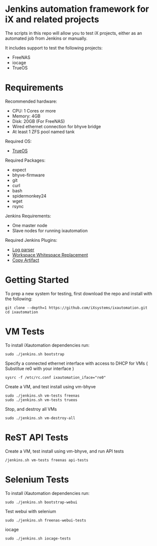 Jenkins automation framework for iX and related projects
===========

The scripts in this repo will allow you to test iX projects, either as an automated job from Jenkins or manually.

It includes support to test the following projects:

 * FreeNAS
 * iocage
 * TrueOS

Requirements
============

Recommended hardware:
* CPU: 1 Cores or more
* Memory: 4GB
* Disk: 20GB (For FreeNAS)
* Wired ethernet connection for bhyve bridge
* At least 1 ZFS pool named tank

Required OS:

* [TrueOS](http://download.trueos.org/master/amd64/)

Required Packages:
* expect
* bhyve-firmware
* git
* curl
* bash
* spidermonkey24
* wget
* rsync

Jenkins Requirements:
* One master node
* Slave nodes for running ixautomation

Required Jenkins Plugins:

* [Log parser](https://wiki.jenkins.io/display/JENKINS/Log+Parser+Plugin)
* [Workspace Whitespace Replacement](https://wiki.jenkins.io/display/JENKINS/Workspace+Whitespace+Replacement+Plugin)
* [Copy Artifact](https://wiki.jenkins.io/display/JENKINS/Copy+Artifact+Plugin)


Getting Started
============

To prep a new system for testing, first download the repo and install with
the following:

```
git clone --depth=1 https://github.com/iXsystems/ixautomation.git
cd ixautomation
```


VM Tests
============

To install iXautomation dependencies run:

```
sudo ./jenkins.sh bootstrap
```

Specify a connected ethernet interface with access to DHCP for VMs ( Substitue re0 with your interface )

```
sysrc -f /etc/rc.conf ixautomation_iface="re0"
```

Create a VM, and test install using vm-bhyve

```
sudo ./jenkins.sh vm-tests freenas
sudo ./jenkins.sh vm-tests trueos
```

Stop, and destroy all VMs

```
sudo ./jenkins.sh vm-destroy-all
```


ReST API Tests
============

Create a VM, test install using vm-bhyve, and run API tests
```
/jenkins.sh vm-tests freenas api-tests
```


Selenium Tests
============
To install iXautomation dependencies run:

```
sudo ./jenkins.sh bootstrap-webui
```

Test webui with selenium
```
sudo ./jenkins.sh freenas-webui-tests
```

iocage
```
sudo ./jenkins.sh iocage-tests
```
